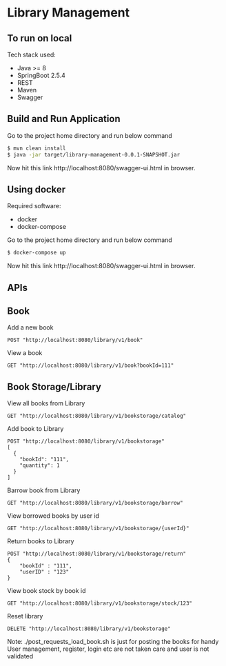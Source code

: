 # Library Management

## To run on local

Tech stack used:

- Java >= 8
- SpringBoot 2.5.4
- REST
- Maven
- Swagger

## Build and Run Application

Go to the project home directory and run below command
```bash
$ mvn clean install
$ java -jar target/library-management-0.0.1-SNAPSHOT.jar
```

Now hit this link http://localhost:8080/swagger-ui.html in browser.

## Using docker

Required software:

-   docker
-   docker-compose

Go to the project home directory and run below command

```bash
$ docker-compose up
```

Now hit this link http://localhost:8080/swagger-ui.html in browser.

## APIs

## Book
Add a new book

```
POST "http://localhost:8080/library/v1/book"
```

View a book

```
GET "http://localhost:8080/library/v1/book?bookId=111"
```

## Book Storage/Library
View all books from Library

```
GET "http://localhost:8080/library/v1/bookstorage/catalog"
```

Add book to Library

```
POST "http://localhost:8080/library/v1/bookstorage" 
[
  {
    "bookId": "111",
    "quantity": 1
  }
]
```

Barrow book from Library

```
GET "http://localhost:8080/library/v1/bookstorage/barrow" 
```

View borrowed books by user id

```
GET "http://localhost:8080/library/v1/bookstorage/{userId}"
```

Return books to Library

```
POST "http://localhost:8080/library/v1/bookstorage/return"
{
    "bookId" : "111",
    "userID" : "123"
}
```


View book stock by book id

```
GET "http://localhost:8080/library/v1/bookstorage/stock/123"
```

 Reset library

```
DELETE "http://localhost:8080/library/v1/bookstorage"

```
Note:
./post_requests_load_book.sh is just for posting the books for handy
User management, register, login etc are not taken care and user is not validated
